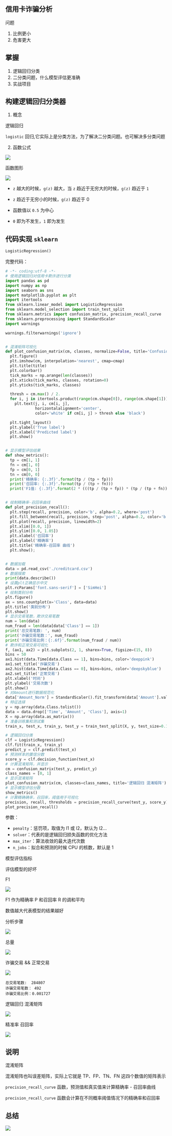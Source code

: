 ## 信用卡诈骗分析

问题

 1. 比例更小
 2. 危害更大

## 掌握

1.  逻辑回归分类
2. 二分类问题，什么模型评估更准确
3. 实战项目

## 构建逻辑回归分类器

1. 概念

逻辑回归

`logistic` 回归,它实际上是分类方法，为了解决二分类问题。也可解决多分类问题

2. 函数公式

![](https://static001.geekbang.org/resource/image/3e/18/3e7c7cb4d26d1a71f958610f26d20818.png)

函数图形

![](https://static001.geekbang.org/resource/image/b7/3b/b7a5d39d91fda02b21669137a489743b.png)

- `z` 越大的时候，`g(z)` 越大，当 `z` 趋近于无穷大的时候，`g(z)` 趋近于 `1`

- `z` 趋近于无穷小的时候，`g(z)` 趋近于 0

- 函数值以 `0.5` 为中心

- `0` 即为不发生，`1` 即为发生

## 代码实现 `sklearn`

```python
LogisticRegression()

```

完整代码：

```python
# -*- coding:utf-8 -*-
# 使用逻辑回归对信用卡欺诈进行分类
import pandas as pd
import numpy as np
import seaborn as sns
import matplotlib.pyplot as plt
import itertools
from sklearn.linear_model import LogisticRegression
from sklearn.model_selection import train_test_split
from sklearn.metrics import confusion_matrix, precision_recall_curve
from sklearn.preprocessing import StandardScaler
import warnings

warnings.filterwarnings('ignore')


# 混淆矩阵可视化
def plot_confusion_matrix(cm, classes, normalize=False, title='Confusion matrix"', cmap=plt.cm.Blues):
  plt.figure()
  plt.imshow(cm, interpolation='nearest', cmap=cmap)
  plt.title(title)
  plt.colorbar()
  tick_marks = np.arange(len(classes))
  plt.xticks(tick_marks, classes, rotation=0)
  plt.yticks(tick_marks, classes)

  thresh = cm.max() / 2.
  for i, j in itertools.product(range(cm.shape[0]), range(cm.shape[1])):
    plt.text(j, i, cm[i, j],
             horizontalalignment='center',
             color='white' if cm[i, j] > thresh else 'black')

  plt.tight_layout()
  plt.ylabel('True label')
  plt.xlabel('Predicted label')
  plt.show()


# 显示模型评估结果
def show_metrics():
  tp = cm[1, 1]
  fn = cm[1, 0]
  fp = cm[0, 1]
  tn = cm[0, 0]
  print('精确率: {:.3f}'.format(tp / (tp + fp)))
  print('召回率: {:.3f}'.format(tp / (tp + fn)))
  print('F1值: {:.3f}'.format(2 * (((tp / (tp + fp)) * (tp / (tp + fn))) / ((tp / (tp + fp)) + (tp / (tp + fn))))))


# 绘制精确率-召回率曲线
def plot_precision_recall():
  plt.step(recall, precision, color='b', alpha=0.2, where='post')
  plt.fill_between(recall, precision, step='post', alpha=0.2, color='b')
  plt.plot(recall, precision, linewidth=2)
  plt.xlim([0.0, 1])
  plt.ylim([0.0, 1.05])
  plt.xlabel('召回率')
  plt.ylabel('精确率')
  plt.title('精确率-召回率 曲线')
  plt.show();


# 数据加载
data = pd.read_csv('./creditcard.csv')
# 数据探索
print(data.describe())
# 设置plt正确显示中文
plt.rcParams['font.sans-serif'] = ['SimHei']
# 绘制类别分布
plt.figure()
ax = sns.countplot(x='Class', data=data)
plt.title('类别分布')
plt.show()
# 显示交易笔数，欺诈交易笔数
num = len(data)
num_fraud = len(data[data['Class'] == 1])
print('总交易笔数: ', num)
print('诈骗交易笔数：', num_fraud)
print('诈骗交易比例：{:.6f}'.format(num_fraud / num))
# 欺诈和正常交易可视化
f, (ax1, ax2) = plt.subplots(2, 1, sharex=True, figsize=(15, 8))
bins = 50
ax1.hist(data.Time[data.Class == 1], bins=bins, color='deeppink')
ax1.set_title('诈骗交易')
ax2.hist(data.Time[data.Class == 0], bins=bins, color='deepskyblue')
ax2.set_title('正常交易')
plt.xlabel('时间')
plt.ylabel('交易次数')
plt.show()
# 对Amount进行数据规范化
data['Amount_Norm'] = StandardScaler().fit_transform(data['Amount'].values.reshape(-1, 1))
# 特征选择
y = np.array(data.Class.tolist())
data = data.drop(['Time', 'Amount', 'Class'], axis=1)
X = np.array(data.as_matrix())
# 准备训练集和测试集
train_x, test_x, train_y, test_y = train_test_split(X, y, test_size=0.1, random_state=33)

# 逻辑回归分类
clf = LogisticRegression()
clf.fit(train_x, train_y)
predict_y = clf.predict(test_x)
# 预测样本的置信分数
score_y = clf.decision_function(test_x)
# 计算混淆矩阵，并显示
cm = confusion_matrix(test_y, predict_y)
class_names = [0, 1]
# 显示混淆矩阵
plot_confusion_matrix(cm, classes=class_names, title='逻辑回归 混淆矩阵')
# 显示模型评估分数
show_metrics()
# 计算精确确率，召回率，阈值用于可视化
precision, recall, thresholds = precision_recall_curve(test_y, score_y)
plot_precision_recall()

```

参数：

- `penalty`：惩罚项，取值为 l1 或 l2，默认为 l2...
- `solver`：代表的是逻辑回归损失函数的优化方法
- `max_iter`：算法收敛的最大迭代次数
- `n_jobs`：拟合和预测的时候 CPU 的核数，默认是 1

模型评估指标

评估模型的好坏

F1

![](https://static001.geekbang.org/resource/image/b1/ce/b122244eae9a74eded619d14c0bc12ce.png)

F1 作为精确率 P 和召回率 R 的调和平均

数值越大代表模型的结果越好

分析步骤

![](https://static001.geekbang.org/resource/image/92/a5/929c96584cbc25972f63ef39101c96a5.jpg)


总量

![](./WX20190318-113913.png)

诈骗交易 && 正常交易

![](WX20190318-114039.png)

```
总交易笔数:  284807
诈骗交易笔数： 492
诈骗交易比例：0.001727
```

 逻辑回归 混淆矩阵

![](WX20190318-114354.png)

 精准率 召回率

![](WX20190318-114620.png)

## 说明

混淆矩阵

混淆矩阵也叫误差矩阵，实际上它就是 TP、FP、TN、FN 这四个数值的矩阵表示


`precision_recall_curve` 函数，预测值和真实值来计算精确率 - 召回率曲线

`precision_recall_curve` 函数会计算在不同概率阈值情况下的精确率和召回率


## 总结

![](https://static001.geekbang.org/resource/image/ab/50/abee1a58b99814f1e0218778b98a6950.png)
